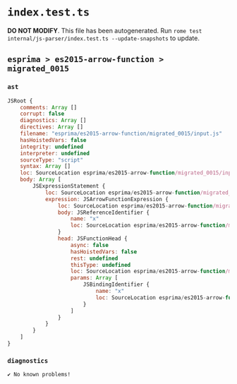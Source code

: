 # `index.test.ts`

**DO NOT MODIFY**. This file has been autogenerated. Run `rome test internal/js-parser/index.test.ts --update-snapshots` to update.

## `esprima > es2015-arrow-function > migrated_0015`

### `ast`

```javascript
JSRoot {
	comments: Array []
	corrupt: false
	diagnostics: Array []
	directives: Array []
	filename: "esprima/es2015-arrow-function/migrated_0015/input.js"
	hasHoistedVars: false
	integrity: undefined
	interpreter: undefined
	sourceType: "script"
	syntax: Array []
	loc: SourceLocation esprima/es2015-arrow-function/migrated_0015/input.js 1:0-2:0
	body: Array [
		JSExpressionStatement {
			loc: SourceLocation esprima/es2015-arrow-function/migrated_0015/input.js 1:0-1:8
			expression: JSArrowFunctionExpression {
				loc: SourceLocation esprima/es2015-arrow-function/migrated_0015/input.js 1:1-1:7
				body: JSReferenceIdentifier {
					name: "x"
					loc: SourceLocation esprima/es2015-arrow-function/migrated_0015/input.js 1:6-1:7 (x)
				}
				head: JSFunctionHead {
					async: false
					hasHoistedVars: false
					rest: undefined
					thisType: undefined
					loc: SourceLocation esprima/es2015-arrow-function/migrated_0015/input.js 1:1-1:5
					params: Array [
						JSBindingIdentifier {
							name: "x"
							loc: SourceLocation esprima/es2015-arrow-function/migrated_0015/input.js 1:1-1:2 (x)
						}
					]
				}
			}
		}
	]
}
```

### `diagnostics`

```
✔ No known problems!

```
